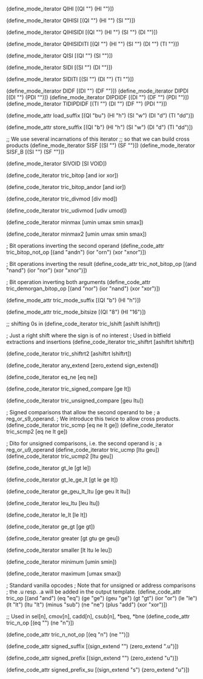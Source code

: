 (define_mode_iterator QIHI [(QI "") (HI "")])

(define_mode_iterator QIHISI [(QI "") (HI "") (SI "")])

(define_mode_iterator QIHISIDI [(QI "") (HI "") (SI "") (DI "")])

(define_mode_iterator QIHISIDITI [(QI "") (HI "") (SI "") (DI "") (TI "")])

(define_mode_iterator QISI [(QI "") (SI "")])

(define_mode_iterator SIDI    [(SI "") (DI "")])

(define_mode_iterator SIDITI    [(SI "") (DI "") (TI "")])

(define_mode_iterator DIDF    [(DI "") (DF "")])
(define_mode_iterator DIPDI   [(DI "") (PDI "")])
(define_mode_iterator DIPDIDF [(DI "") (DF "") (PDI "")])
(define_mode_iterator TIDIPDIDF [(TI "") (DI "") (DF "") (PDI "")])

(define_mode_attr load_suffix
  [(QI "bu")
   (HI "h")
   (SI "w")
   (DI "d")
   (TI "dd")])

(define_mode_attr store_suffix
  [(QI "b")
   (HI "h")
   (SI "w")
   (DI "d")
   (TI "dd")])

;; We use several incarnations of this iterator
;; so that we can build cross products
(define_mode_iterator SISF   [(SI "") (SF "")])
(define_mode_iterator SISF_B [(SI "") (SF "")])

(define_mode_iterator SIVOID [SI VOID])

(define_code_iterator tric_bitop
  [and ior xor])

(define_code_iterator tric_bitop_andor
  [and ior])

(define_code_iterator tric_divmod
  [div mod])

(define_code_iterator tric_udivmod
  [udiv umod])

(define_code_iterator minmax
  [umin umax smin smax])

(define_code_iterator minmax2
  [umin umax smin smax])

; Bit operations inverting the second operand
(define_code_attr tric_bitop_not_op 
  [(and "andn")
   (ior "orn")
   (xor "xnor")])

; Bit operations inverting the result
(define_code_attr tric_not_bitop_op 
  [(and "nand")
   (ior "nor")
   (xor "xnor")])

; Bit operation inverting both arguments
(define_code_attr tric_demorgan_bitop_op 
  [(and "nor")
   (ior "nand")
   (xor "xor")])

(define_mode_attr tric_mode_suffix [(QI "b") (HI "h")])

(define_mode_attr tric_mode_bitsize [(QI "8") (HI "16")])

;; shifting 0s in
(define_code_iterator tric_lshift
  [ashift lshiftrt])

; Just a right shift where the sign is of no interest
; Used in bitfield extractions and insertions
(define_code_iterator tric_shiftrt
  [ashiftrt lshiftrt])

(define_code_iterator tric_shiftrt2
  [ashiftrt lshiftrt])

(define_code_iterator any_extend
  [zero_extend sign_extend])

(define_code_iterator eq_ne
  [eq ne])

(define_code_iterator tric_signed_compare
  [ge lt])

(define_code_iterator tric_unsigned_compare
  [geu ltu])

; Signed comparisons that allow the second operand to be
; a reg_or_s9_operand.
; We introduce this twice to allow cross products.
(define_code_iterator tric_scmp
  [eq ne lt ge])
(define_code_iterator tric_scmp2
  [eq ne lt ge])

; Dito for unsigned comparisons, i.e. the second operand is
; a reg_or_u9_operand
(define_code_iterator tric_ucmp
  [ltu geu])
(define_code_iterator tric_ucmp2
  [ltu geu])

(define_code_iterator gt_le
  [gt le])

(define_code_iterator gt_le_ge_lt
  [gt le ge lt])

(define_code_iterator ge_geu_lt_ltu
  [ge geu lt ltu])

(define_code_iterator leu_ltu
  [leu ltu])

(define_code_iterator le_lt
  [le lt])

(define_code_iterator ge_gt
  [ge gt])

(define_code_iterator greater
  [gt gtu ge geu])

(define_code_iterator smaller
  [lt ltu le leu])

(define_code_iterator minimum
  [umin smin])

(define_code_iterator maximum
  [umax smax])

; Standard vanilla opcodes
; Note that for unsigned or address comparisons
; the .u resp. .a will be added in the output template.
(define_code_attr tric_op
  [(and   "and")
   (eq    "eq")
   (ge    "ge")
   (geu   "ge")
   (gt    "gt")
   (ior   "or")
   (le    "le")
   (lt    "lt")
   (ltu   "lt")
   (minus "sub")
   (ne    "ne")
   (plus  "add")
   (xor "xor")])

;; Used in sel[n], cmov[n], cadd[n], csub[n], *beq, *bne
(define_code_attr tric_n_op
  [(eq  "")
   (ne  "n")])

(define_code_attr tric_n_not_op
  [(eq  "n")
   (ne  "")])

(define_code_attr signed_suffix
  [(sign_extend "")
   (zero_extend ".u")])

(define_code_attr signed_prefix
  [(sign_extend "")
   (zero_extend "u")])

(define_code_attr signed_prefix_su
  [(sign_extend "s")
   (zero_extend "u")])
